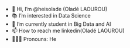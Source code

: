 - 👋 Hi, I’m @heisolade (Oladé LAOUROU)
- 📚 I’m interested in Data Science
- 🌱 I’m currently student in Big Data and AI
- 📫 How to reach me linkedin(Oladé LAOUROU)
- 👨🏾‍🦱 Pronouns: He

<!---
heisolade/heisolade is a ✨ special ✨ repository because its `README.md` (this file) appears on your GitHub profile.
You can click the Preview link to take a look at your changes.
--->
